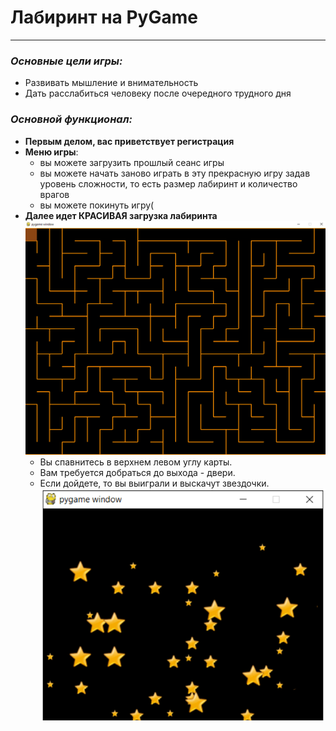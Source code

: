 # **Лабиринт на PyGame**
___

### _Основные цели игры:_
- Развивать мышление и внимательность 
- Дать расслабиться человеку после очередного трудного дня
### _Основной функционал:_
+ **Первым делом, вас приветствует регистрация**
+ **Меню игры**:
    * вы можете загрузить прошлый сеанс игры
    * вы можете начать заново играть в эту прекрасную игру задав уровень сложности, то есть размер лабиринт и количество врагов
    * вы можете покинуть игру(
+ **Далее идет КРАСИВАЯ загрузка лабиринта**
  ![Screenshot](unknown.png)
  * Вы спавнитесь в верхнем левом углу карты. 
  * Вам требуется добраться до выхода - двери. 
  * Если дойдете, то вы выиграли и выскачут звездочки.
  ![Screenshot](stars.png)
    
